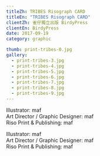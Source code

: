```yaml
---
titleZh: TRIBES Risograph CARD
titleEn: "TRIBES Risograph CARD"
clientZh: 雀仔獨立出版 BirdyPress
clientEn: BirdyPress
date: 2017-09-19
category: graphic

thumb: print-tribes-0.jpg
gallery:
  - print-tribes-3.jpg
  - print-tribes-4.jpg
  - print-tribes-5.jpg
  - print-tribes-6.jpg
  - print-tribes-7.jpg
  - print-tribes-8.jpg
  - print-tribes-9.jpg
---
```


Illustrator: maf<br/>
Art Director / Graphic Designer: maf<br/>
Riso Print & Publishing: maf

<!-- lang -->

Illustrator: maf<br/>
Art Director / Graphic Designer: maf<br/>
Riso Print & Publishing: maf
